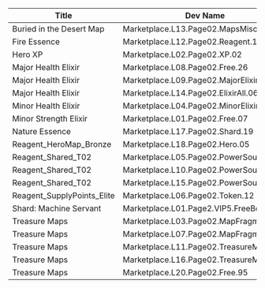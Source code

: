 | Title | Dev Name | Quantity | Currency |  Price |
| ----- | -------- | -------- | -------- |  ----- |
| Buried in the Desert Map | Marketplace.L13.Page02.MapsMisc.23 | 1 | Gems | 200 |
| Fire Essence | Marketplace.L12.Page02.Reagent.17 | 2 | Gems | 200 |
| Hero XP | Marketplace.L02.Page02.XP.02 | 100000 | Gold | 200 |
| Major Health Elixir | Marketplace.L08.Page02.Free.26 | 3 | Gold | 0 |
| Major Health Elixir | Marketplace.L09.Page02.MajorElixir.06 | 8 | Gold | 50000 |
| Major Health Elixir | Marketplace.L14.Page02.ElixirAll.06 | 3 | Gold | 50000 |
| Minor Health Elixir | Marketplace.L04.Page02.MinorElixir.05 | 4 | Gold | 4000 |
| Minor Strength Elixir | Marketplace.L01.Page02.Free.07 | 5 | Gold | 0 |
| Nature Essence | Marketplace.L17.Page02.Shard.19 | 2 | Gold | 300000 |
| Reagent_HeroMap_Bronze | Marketplace.L18.Page02.Hero.05 | 1 | Gold | 300000 |
| Reagent_Shared_T02 | Marketplace.L05.Page02.PowerSource.02 | 10 | Gold | 2500 |
| Reagent_Shared_T02 | Marketplace.L10.Page02.PowerSource.05 | 15 | Gold | 2500 |
| Reagent_Shared_T02 | Marketplace.L15.Page02.PowerSource.08 | 20 | Gold | 2500 |
| Reagent_SupplyPoints_Elite | Marketplace.L06.Page02.Token.12 | 4 | Gold | 100000 |
| Shard: Machine Servant | Marketplace.L01.Page2.VIP5.FreeBonus.51 | 2 | Gold | 0 |
| Treasure Maps | Marketplace.L03.Page02.MapFragments.02 | 3 | Gold | 20000 |
| Treasure Maps | Marketplace.L07.Page02.MapFragments.06 | 5 | Gold | 20000 |
| Treasure Maps | Marketplace.L11.Page02.TreasureMap.02 | 7 | Gold | 20000 |
| Treasure Maps | Marketplace.L16.Page02.TreasureMap.05 | 10 | Gold | 20000 |
| Treasure Maps | Marketplace.L20.Page02.Free.95 | 4 | Gold | 0 |
